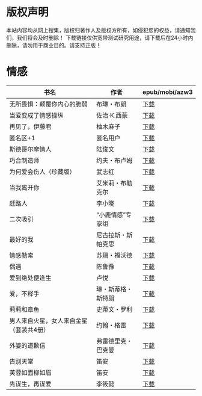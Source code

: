 # 版权声明

本站内容均从网上搜集，版权归著作人及版权方所有，如侵犯您的权益，请通知我们，我们将会及时删除！ 下载链接仅供宽带测试研究用途，请下载后在24小时内删除，请勿用于商业目的。请支持正版！

# 情感

| 书名 | 作者 | epub/mobi/azw3 |
| --- | --- | --- |
| 无所畏惧：颠覆你内心的脆弱 | 布琳・布朗 | [下载](https://url89.ctfile.com/f/31084289-1375510027-601beb?p=8866) |
| 当爱变成了情感操纵 | 佐治·K.西蒙 | [下载](https://url89.ctfile.com/f/31084289-1356995245-aa31a6?p=8866) |
| 再见了，伊藤君 | 柚木麻子 | [下载](https://url89.ctfile.com/f/31084289-1356991435-181d4c?p=8866) |
| 匿名区+1 | 匿名用户 | [下载](https://url89.ctfile.com/f/31084289-1356986368-d69b14?p=8866) |
| 斯德哥尔摩情人 | 陆俊文 | [下载](https://url89.ctfile.com/f/31084289-1356985576-dc8c8a?p=8866) |
| 巧合制造师 | 约夫・布卢姆 | [下载](https://url89.ctfile.com/f/31084289-1356984553-fa83dc?p=8866) |
| 为何爱会伤人（珍藏版） | 武志红 | [下载](https://url89.ctfile.com/f/31084289-1356982420-ba5b58?p=8866) |
| 当我离开你 | 艾米莉・布勒克尔 | [下载](https://url89.ctfile.com/f/31084289-1357049989-793bfd?p=8866) |
| 赶路人 | 李小晓 | [下载](https://url89.ctfile.com/f/31084289-1357048240-d3013a?p=8866) |
| 二次吸引 | “小鹿情感”专家组 | [下载](https://url89.ctfile.com/f/31084289-1357046374-029af9?p=8866) |
| 最好的我 | 尼古拉斯・斯帕克思 | [下载](https://url89.ctfile.com/f/31084289-1357032226-eda2d2?p=8866) |
| 情感勒索 | 苏珊・福沃德 | [下载](https://url89.ctfile.com/f/31084289-1357021204-0a1bfc?p=8866) |
| 偶遇 | 陈鲁豫 | [下载](https://url89.ctfile.com/f/31084289-1357017523-714fb8?p=8866) |
| 爱到绝处便逢生 | 卢悦 | [下载](https://url89.ctfile.com/f/31084289-1357013566-43e5ee?p=8866) |
| 爱，不释手 | 琳・斯蒂格・斯特朗 | [下载](https://url89.ctfile.com/f/31084289-1357010044-9bddf2?p=8866) |
| 莉莉和章鱼 | 史蒂文・罗利 | [下载](https://url89.ctfile.com/f/31084289-1357009783-3b87ff?p=8866) |
| 男人来自火星，女人来自金星（套装共4册） | 约翰・格雷 | [下载](https://url89.ctfile.com/f/31084289-1357009642-8a90b2?p=8866) |
| 外婆的道歉信 | 弗雷德里克・巴克曼 | [下载](https://url89.ctfile.com/f/31084289-1357008808-17d5d1?p=8866) |
| 告别天堂 | 笛安 | [下载](https://url89.ctfile.com/f/31084289-1357008511-0969ee?p=8866) |
| 芙蓉如面柳如眉 | 笛安 | [下载](https://url89.ctfile.com/f/31084289-1357008502-5170e3?p=8866) |
| 先谋生，再谋爱 | 李筱懿 | [下载](https://url89.ctfile.com/f/31084289-1357007836-560841?p=8866) |
